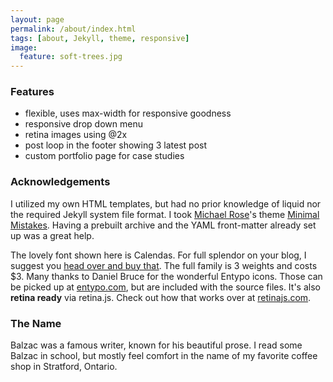 ```yaml
---
layout: page
permalink: /about/index.html
tags: [about, Jekyll, theme, responsive]
image:
  feature: soft-trees.jpg
---
```



### Features
* flexible, uses max-width for responsive goodness
* responsive drop down menu
* retina images using @2x
* post loop in the footer showing 3 latest post
* custom portfolio page for case studies

### Acknowledgements
I utilized my own HTML templates, but had no prior knowledge of liquid nor the required Jekyll system file format. I took [Michael Rose](http://twitter.com/mmistakes)'s theme [Minimal Mistakes](http://mmistakes.github.io/minimal-mistakes/). Having a prebuilt archive and the YAML front-matter already set up was a great help. 

 The lovely font shown here is Calendas. For full splendor on your blog, I suggest you [head over and buy that](http://calendasplus.com/). The full family is 3 weights and costs $3. Many thanks to Daniel Bruce for the wonderful Entypo icons. Those can be picked up at [entypo.com](http://entypo.com), but are included with the source files. It's also <b>retina ready</b> via retina.js. Check out how that works over at [retinajs.com](http://retinajs.com).

### The Name
Balzac was a famous writer, known for his beautiful prose. I read some Balzac in school, but mostly feel comfort in the name of my favorite coffee shop in Stratford, Ontario. 
